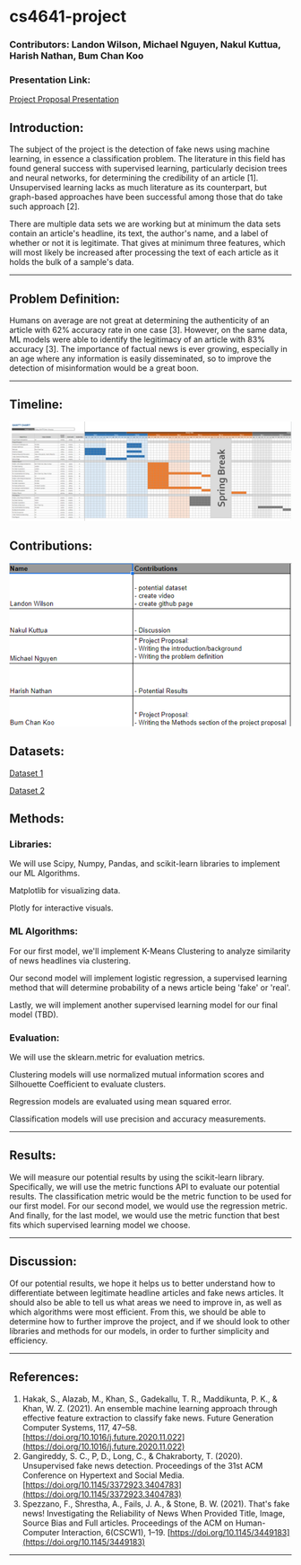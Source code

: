 # cs4641-project
### Contributors: Landon Wilson, Michael Nguyen, Nakul Kuttua, Harish Nathan, Bum Chan Koo

### Presentation Link:
[Project Proposal Presentation](https://youtu.be/ZLswRu-54Zo)

## Introduction:
The subject of the project is the detection of fake news using machine learning,
in essence a classification problem. The literature in this field has found general
success with supervised learning, particularly decision trees and neural networks,
for determining the credibility of an article [1]. Unsupervised learning lacks
as much literature as its counterpart, but graph-based approaches have been
successful among those that do take such approach [2].

There are multiple data sets we are working but at minimum the data sets contain
an article's headline, its text, the author's name, and a label of whether or not it
is legitimate. That gives at minimum three features, which will most likely be
increased after processing the text of each article as it holds the bulk of a
sample's data.

---
## Problem Definition:

Humans on average are not great at determining the authenticity of an article
with 62% accuracy rate in one case [3]. However, on the same data, ML models were able
to identify the legitimacy of an article with 83% accuracy [3]. The importance
of factual news is ever growing, especially in an age where any information is easily
disseminated, so to improve the detection of misinformation would be a great
boon.

---
## Timeline:
![](gantt.png)

## Contributions:
![](contribution-table.png)

## Datasets:
[Dataset 1](https://data.4tu.nl/articles/dataset/Repository_of_fake_news_detection_datasets/14151755)

[Dataset 2](https://www.kaggle.com/datasets/mohit28rawat/fake-news)

## Methods:
### Libraries:
We will use Scipy, Numpy, Pandas, and scikit-learn libraries to implement
our ML Algorithms.

Matplotlib for visualizing data.

Plotly for interactive visuals.

### ML Algorithms:
For our first model, we'll implement K-Means Clustering to analyze similarity 
of news headlines via clustering.

Our second model will implement logistic regression, a supervised learning method that will determine
probability of a news article being 'fake' or 'real'. 

Lastly, we will implement another supervised learning model for our final model (TBD).

### Evaluation:
We will use the sklearn.metric for evaluation metrics. 

Clustering models will use normalized mutual information scores and Silhouette Coefficient to evaluate clusters.

Regression models are evaluated using mean squared error. 

Classification models will use precision and accuracy measurements. 

---
## Results:
We will measure our potential results by using the scikit-learn library. Specifically, we will use the metric functions API to evaluate our potential results. The classification metric would be the metric function to be used for our first model. For our second model, we would use the regression metric. And finally, for the last model, we would use the metric function that best fits which supervised learning model we choose.

---
## Discussion:
Of our potential results, we hope it helps us to better understand how to differentiate between legitimate headline articles and fake news articles.  It should also be able to tell us what areas we need to improve in, as well as which algorithms were most efficient. From this, we should be able to determine how to further improve the project, and if we should look to other libraries and methods for our models, in order to further simplicity and efficiency.

---
## References:
1. Hakak, S., Alazab, M., Khan, S., Gadekallu, T. R., Maddikunta, P. K., &amp; Khan, W. Z. (2021). An ensemble machine learning approach through effective feature extraction to classify fake news. Future Generation Computer Systems, 117, 47–58. [https://doi.org/10.1016/j.future.2020.11.022](https://doi.org/10.1016/j.future.2020.11.022)
2. Gangireddy, S. C., P, D., Long, C., &amp; Chakraborty, T. (2020). Unsupervised fake news detection. Proceedings of the 31st ACM Conference on Hypertext and Social Media. [https://doi.org/10.1145/3372923.3404783](https://doi.org/10.1145/3372923.3404783)
3. Spezzano, F., Shrestha, A., Fails, J. A., &amp; Stone, B. W. (2021). That's fake news! Investigating the Reliability of News When Provided Title, Image, Source Bias and Full articles. Proceedings of the ACM on Human-Computer Interaction, 6(CSCW1), 1–19. [https://doi.org/10.1145/3449183](https://doi.org/10.1145/3449183)

---

